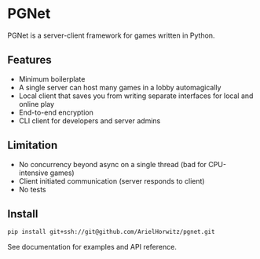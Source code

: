 # PGNet

PGNet is a server-client framework for games written in Python.


## Features
* Minimum boilerplate
* A single server can host many games in a lobby automagically
* Local client that saves you from writing separate interfaces for local and online play
* End-to-end encryption
* CLI client for developers and server admins


## Limitation
* No concurrency beyond async on a single thread (bad for CPU-intensive games)
* Client initiated communication (server responds to client)
* No tests


## Install

```bash
pip install git+ssh://git@github.com/ArielHorwitz/pgnet.git
```

See documentation for examples and API reference.
